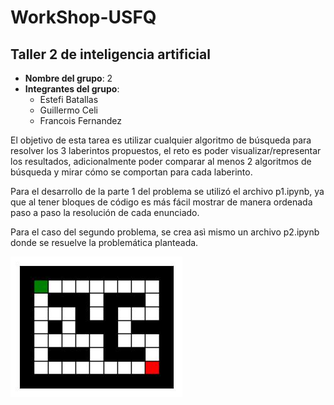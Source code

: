 # WorkShop-USFQ
## Taller 2 de inteligencia artificial

- **Nombre del grupo**: 2
- **Integrantes del grupo**:
  * Estefi Batallas
  * Guillermo Celi
  * Francois Fernandez

El objetivo de esta tarea es utilizar cualquier algoritmo de búsqueda para resolver los 3 laberintos propuestos, 
el reto es poder visualizar/representar los resultados, adicionalmente poder comparar al menos 2 algoritmos de búsqueda 
y mirar cómo se comportan para cada laberinto.

Para el desarrollo de la parte 1 del problema se utilizó el archivo p1.ipynb, ya que al tener bloques de código
es más fácil mostrar de manera ordenada paso a paso la resolución de cada enunciado.

Para el caso del segundo problema, se crea asì mismo un archivo p2.ipynb donde se resuelve la problemática planteada.

![Maze1](/Taller2/images/maze1.jpg) 